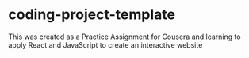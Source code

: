 # coding-project-template

This was created as a Practice Assignment for Cousera and learning to apply React and JavaScript to create an interactive website
